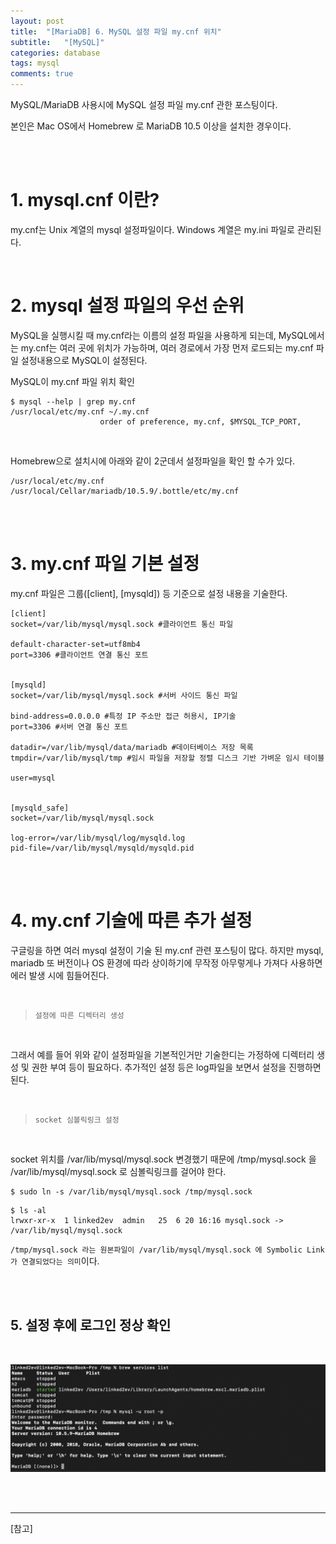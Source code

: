 ```yaml
---
layout: post
title:  "[MariaDB] 6. MySQL 설정 파일 my.cnf 위치"
subtitle:   "[MySQL]"
categories: database
tags: mysql
comments: true
---
```



MySQL/MariaDB 사용시에 MySQL 설정 파일 my.cnf 관한 포스팅이다.  

본인은 Mac OS에서 Homebrew 로 MariaDB 10.5 이상을 설치한 경우이다.

<br><br>


# 1. mysql.cnf 이란?

my.cnf는 Unix 계열의 mysql 설정파일이다. Windows 계열은 my.ini 파일로 관리된다.

<br>


# 2. mysql 설정 파일의 우선 순위

MySQL을 실행시킬 때 my.cnf라는 이름의 설정 파일을 사용하게 되는데, MySQL에서는 my.cnf는 여러 곳에 위치가 가능하며, 여러 경로에서 가장 먼저 로드되는 my.cnf 파일 설정내용으로 MySQL이 설정된다.

MySQL이 my.cnf 파일 위치 확인

```
$ mysql --help | grep my.cnf
/usr/local/etc/my.cnf ~/.my.cnf 
                    order of preference, my.cnf, $MYSQL_TCP_PORT,
```

<br>

Homebrew으로 설치시에 아래와 같이 2군데서 설정파일을 확인 할 수가 있다.

```
/usr/local/etc/my.cnf
/usr/local/Cellar/mariadb/10.5.9/.bottle/etc/my.cnf
```

<br><br>


# 3. my.cnf 파일 기본 설정

my.cnf 파일은 그룹([client], [mysqld]) 등 기준으로 설정 내용을 기술한다.

```
[client]
socket=/var/lib/mysql/mysql.sock #클라이언트 통신 파일

default-character-set=utf8mb4
port=3306 #클라이언트 연결 통신 포트


[mysqld]
socket=/var/lib/mysql/mysql.sock #서버 사이드 통신 파일

bind-address=0.0.0.0 #특정 IP 주소만 접근 허용시, IP기술
port=3306 #서버 연결 통신 포트

datadir=/var/lib/mysql/data/mariadb #데이터베이스 저장 목록
tmpdir=/var/lib/mysql/tmp #임시 파일을 저장할 정렬 디스크 기반 가벼운 임시 테이블

user=mysql


[mysqld_safe]
socket=/var/lib/mysql/mysql.sock

log-error=/var/lib/mysql/log/mysqld.log
pid-file=/var/lib/mysql/mysqld/mysqld.pid
```

<br><br>


# 4. my.cnf 기술에 따른 추가 설정

구글링을 하면 여러 mysql 설정이 기술 된 my.cnf 관련 포스팅이 많다. 하지만 mysql, mariadb 또 버전이나 OS 환경에 따라 상이하기에 무작정 아무렇게나 가져다 사용하면 에러 발생 시에 힘들어진다.

<br>

> `설정에 따른 디렉터리 생성`

<br>

그래서 예를 들어 위와 같이 설정파일을 기본적인거만 기술한디는 가정하에 디렉터리 생성 및 권한 부여 등이 필요하다. 추가적인 설정 등은 log파일을 보면서 설정을 진행하면 된다.

<br>

> `socket 심볼릭링크 설정`

<br>

socket 위치를 /var/lib/mysql/mysql.sock 변경했기 때문에 /tmp/mysql.sock 을 /var/lib/mysql/mysql.sock 로 심볼릭링크를 걸어야 한다.

```
$ sudo ln -s /var/lib/mysql/mysql.sock /tmp/mysql.sock
```

```
$ ls -al
lrwxr-xr-x  1 linked2ev  admin   25  6 20 16:16 mysql.sock -> /var/lib/mysql/mysql.sock
```

`/tmp/mysql.sock 라는 원본파일이 /var/lib/mysql/mysql.sock 에 Symbolic Link가 연결되었다는 의미`이다.

<br><br>


## 5. 설정 후에 로그인 정상 확인

<br>

[![mariadb_mycnf_file_01](/assets/img/2021/mariadb_mycnf_file_01.png)]()

<br><br>


---
[참고]